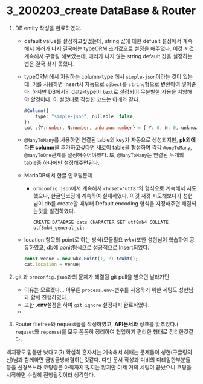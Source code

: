 # 3_200203_create DataBase & Router

1. DB entity 작성을 완료하였다.

   - default  value를 설정하고싶었는데, string 값에 대한 defualt 설정에서 계속해서 에러가 나서 결국에는 typeORM 초기값으로 설정을 해주었다. 이것 저것 계속해서 구글링 해보았는데, 에러가 나지 않는 string default 값을 설정하는 법은 결국 찾지 못했다.

   - typeORM 에서 지원하는 column-type 에서 `simple-json`이라는 것이 있는데, 이를 사용하면 Insert시 자동으로 `ojbect`를 `string`형으로 변환아여 넣어준다. 하지만 DB에서의 data-type이 `text`로 설정되어 무분별한 사용을 지양해야 할것이다. 
     이 설명대로 작성한 코드는 아래와 같다.

     ````typescript
     @Column({
         type: "simple-json", nullable: false,
     })
     cut :{Y:number, N:number, unknown:number} = { Y: 0, N: 0, unknown: 0 };
     ````

   - `@ManyToMany`를 사용하면 연결된 table의 key가 자동으로 생성되지만, **pk외에 다른 column**을 추가하고싶다면 새로이 table을 형성하여 각각  `@oneToMany`, `@manyToOne`관계를 설정해주어야했다.
     또, `@ManyToMany`는 연결된 두개의 table중 하나에만 설정해주면된다.

   - MariaDB에서 한글 인코딩문제

     - `ormconfig.json`에서 계속해서 `chrset='utf8'`의 형식으로 계속해서 시도했으나, 한글인코딩에 계속하여 실패하였다. 이것 저것 시도해보다가 성현님이 db를 create할 때부터 Default encoding 형식을 지정해주면 해결되는것을 발견하였다.

       ````mysql
       CREATE DATABASE cats CHARACTER SET utf8mb4 COLLATE utf8mb4_general_ci;
       ````

   - location 항목의 point로 하는 방식(모듈필요 *wkx*)또한 성현님이 학습하여 공유하였고, db에 ponit형식으로 성공적으로 Insert되었다. 

     ````javascript
     const venue = new wkx.Point(1, 2).toWkt();
     cat.location = venue;
     ````

     

2. git 과 `ormconfig.json`과의 문제가 해결됨
   git pull을 받으면 날라가던

   - 이유는 모르겠다... 아무튼 `process.env~`변수를 사용하기 위한 세팅도 성현님과 함께 진행하였다.
   - 또한 **.env**설정을 하여 `git ignore` 설정까지 완료하였다.
   - 

3. Router filetree와 request들을 작성하였고, **API문서와** 싱크를 맞추었다.( `requset`와 `reponse`)를 모두 꼼꼼히 정리하여 협업하기 편리한 형태로 정리한것같다.



백지장도 맡들만 낫다고(?) 확실히 혼자서는 계속해서 헤매는 문제들이 성현(구글링의 신)님과 함께하면 금방금방해결하는것같다.
다만 문서 작성과 디비의 디테일한부분들 등을 신경쓰느라 코딩량은 아직까지 많지는 않지만 이제 거의 세팅이 끝났으니 코딩을 시작하면 수월히 진행될것이라 생각한다.

